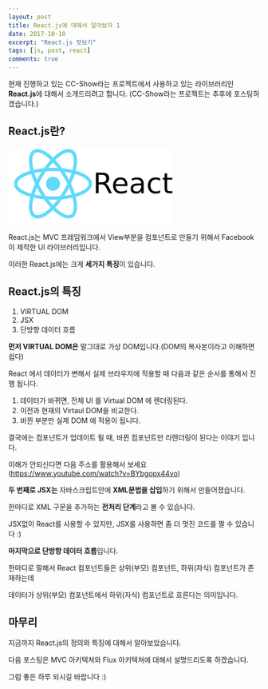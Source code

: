 ```yaml
---
layout: post
title: React.js에 대해서 알아보자 1
date: 2017-10-10
excerpt: "React.js 맛보기"
tags: [js, post, react]
comments: true
---
```


현재 진행하고 있는 CC-Show라는 프로젝트에서 사용하고 있는 라이브러리인 **React.js**에 대해서 소개드리려고 합니다. (CC-Show라는 프로젝트는 추후에 포스팅하겠습니다.)

## React.js란?

![react](../img/react.png)

React.js는 MVC 프레임워크에서 View부분을 컴포넌트로 만들기 위해서 Facebook이 제작한 UI 라이브러리입니다.

이러한 React.js에는 크게 **세가지 특징**이 있습니다.

## React.js의 특징
1. VIRTUAL DOM 
2. JSX
3. 단방향 데이터 흐름

**먼저 VIRTUAL DOM은** 말그대로 가상 DOM입니다.(DOM의 복사본이라고 이해하면 쉽다)

React 에서 데이터가 변해서 실제 브라우저에 적용할 때 다음과 같은 순서를 통해서 진행 됩니다.
1. 데이터가 바뀌면, 전체 UI 를 Virtual DOM 에 렌더링된다.
2. 이전과 현재의 Virtaul DOM을 비교한다.
3. 바뀐 부분만 실제 DOM 에 적용이 됩니다.

결국에는 컴포넌트가 업데이트 될 때, 바뀐 컴포넌트만 리렌더링이 된다는 이야기 입니다.

이해가 안되신다면 다음 주소를 활용해서 보세요 (https://www.youtube.com/watch?v=BYbgopx44vo)

**두 번째로 JSX는** 자바스크립트안에 **XML문법을 삽입**하기 위해서 만들어졌습니다.

한마디로 XML 구문을 추가하는 **전처리 단계**라고 볼 수 있습니다. 

JSX없이 React를 사용할 수 있지만, JSX를 사용하면 좀 더 멋진 코드를 짤 수 있습니다 :)


**마지막으로 단방향 데이터 흐름**입니다. 

한마디로 말해서 React 컴포넌트들은 상위(부모) 컴포넌트, 하위(자식) 컴포넌트가 존재하는데 

데이터가 상위(부모) 컴포넌트에서 하위(자식) 컴포넌트로 흐른다는 의미입니다.

## 마무리

지금까지 React.js의 정의와 특징에 대해서 알아보았습니다.

다음 포스팅은 MVC 아키텍쳐와 Flux 아키텍쳐에 대해서 설명드리도록 하겠습니다.

그럼 좋은 하루 되시길 바랍니다 :)
